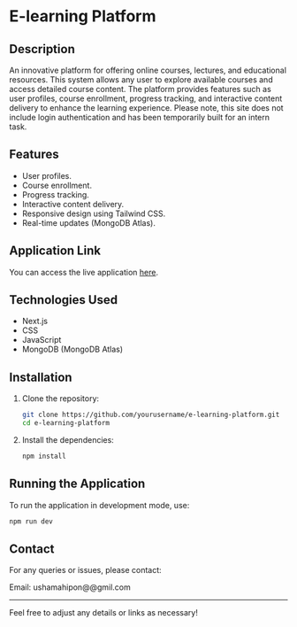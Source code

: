 # E-learning Platform

## Description

An innovative platform for offering online courses, lectures, and educational resources. This system allows any user to explore available courses and access detailed course content. The platform provides features such as user profiles, course enrollment, progress tracking, and interactive content delivery to enhance the learning experience. Please note, this site does not include login authentication and has been temporarily built for an intern task.

## Features

- User profiles.
- Course enrollment.
- Progress tracking.
- Interactive content delivery.
- Responsive design using Tailwind CSS.
- Real-time updates (MongoDB Atlas).

## Application Link

You can access the live application [here](https://e-learning-platform-six.vercel.app/profile).

## Technologies Used

- Next.js
- CSS
- JavaScript
- MongoDB (MongoDB Atlas)

## Installation

1. Clone the repository:
   ```bash
   git clone https://github.com/yourusername/e-learning-platform.git
   cd e-learning-platform
   ```
2. Install the dependencies:
   ```bash
   npm install
   ```

## Running the Application

To run the application in development mode, use:

```bash
npm run dev
```

## Contact

For any queries or issues, please contact:

Email: ushamahipon@@gmil.com

---

Feel free to adjust any details or links as necessary!
